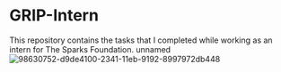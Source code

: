 
# GRIP-Intern

This repository contains the tasks that I completed while working as an intern for The Sparks Foundation. unnamed
![98630752-d9de4100-2341-11eb-9192-8997972db448](https://user-images.githubusercontent.com/61362291/111526113-57004380-8784-11eb-8344-8b476949fdd6.png)
